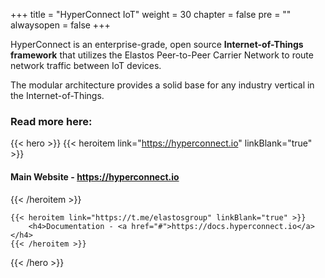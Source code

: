 +++
title = "HyperConnect IoT"
weight = 30
chapter = false
pre = ""
alwaysopen = false
+++

HyperConnect is an enterprise-grade, open source **Internet-of-Things framework** that utilizes the Elastos Peer-to-Peer Carrier Network to route network traffic between IoT devices.

The modular architecture provides a solid base for any industry vertical in the Internet-of-Things.

### Read more here:

{{< hero >}}
    {{< heroitem link="https://hyperconnect.io" linkBlank="true" >}}
        <h4>Main Website - <a href="#">https://hyperconnect.io</a></h4>
    {{< /heroitem >}}
    
    {{< heroitem link="https://t.me/elastosgroup" linkBlank="true" >}}
        <h4>Documentation - <a href="#">https://docs.hyperconnect.io</a></h4>
    {{< /heroitem >}}
{{< /hero >}}


